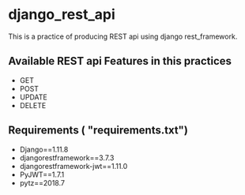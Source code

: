 # django_rest_api

This is a practice of producing REST api using django rest_framework.

Available REST api Features in this practices 
---------
* GET
* POST
* UPDATE
* DELETE

Requirements ( "requirements.txt")
---------
* Django==1.11.8
* djangorestframework==3.7.3
* djangorestframework-jwt==1.11.0
* PyJWT==1.7.1
* pytz==2018.7
